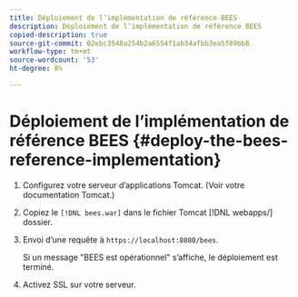 ```yaml
---
title: Déploiement de l’implémentation de référence BEES
description: Déploiement de l’implémentation de référence BEES
copied-description: true
source-git-commit: 02ebc3548a254b2a6554f1ab34afbb3ea5f09bb8
workflow-type: tm+mt
source-wordcount: '53'
ht-degree: 0%

---
```


# Déploiement de l’implémentation de référence BEES {#deploy-the-bees-reference-implementation}

1. Configurez votre serveur d’applications Tomcat. (Voir votre documentation Tomcat.)
1. Copiez le `[!DNL bees.war]` dans le fichier Tomcat [!DNL webapps/] dossier.
1. Envoi d’une requête à `https://localhost:8080/bees`.

   Si un message &quot;BEES est opérationnel&quot; s’affiche, le déploiement est terminé.
1. Activez SSL sur votre serveur.

